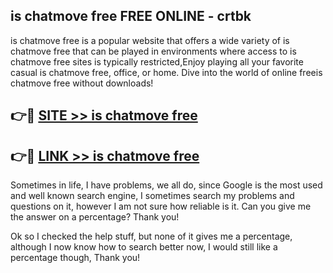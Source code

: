 ## is chatmove free FREE ONLINE - crtbk

is chatmove free is a popular website that offers a wide variety of is chatmove free that can be played in environments where access to is chatmove free sites is typically restricted,Enjoy playing all your favorite casual is chatmove free, office, or home. Dive into the world of online freeis chatmove free without downloads!

## 👉🔴 [SITE >> is chatmove free](http://news.freeplayer.one?title=is_chatmove_free&ref=FRRE)

## 👉🔴 [LINK >> is chatmove free](http://news.freeplayer.one?title=is_chatmove_free&ref=FREE)

Sometimes in life, I have problems, we all do, since Google is the most used and well known search engine, I sometimes search my problems and questions on it, however I am not sure how reliable is it. Can you give me the answer on a percentage? Thank you!

Ok so I checked the help stuff, but none of it gives me a percentage, although I now know how to search better now, I would still like a percentage though, Thank you!